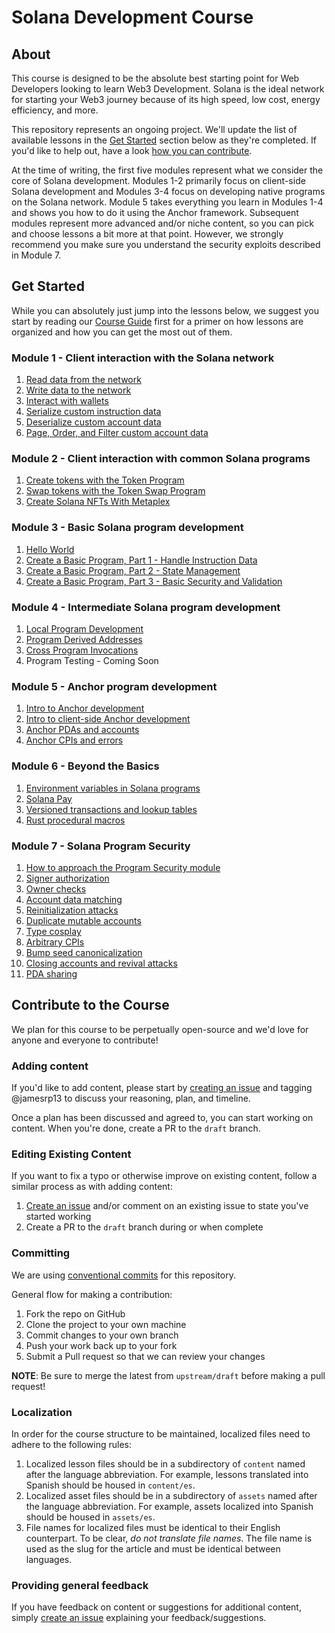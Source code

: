# Solana Development Course

## About

This course is designed to be the absolute best starting point for Web Developers looking to learn Web3 Development. Solana is the ideal network for starting your Web3 journey because of its high speed, low cost, energy efficiency, and more.

This repository represents an ongoing project. We'll update the list of available lessons in the [Get Started](#get-started) section below as they're completed. If you'd like to help out, have a look [how you can contribute](#contribute-to-the-course).

At the time of writing, the first five modules represent what we consider the core of Solana development. Modules 1-2 primarily focus on client-side Solana development and Modules 3-4 focus on developing native programs on the Solana network. Module 5 takes everything you learn in Modules 1-4 and shows you how to do it using the Anchor framework. Subsequent modules represent more advanced and/or niche content, so you can pick and choose lessons a bit more at that point. However, we strongly recommend you make sure you understand the security exploits described in Module 7.

## Get Started

While you can absolutely just jump into the lessons below, we suggest you start by reading our [Course Guide](./content/getting-started.md) first for a primer on how lessons are organized and how you can get the most out of them.

### Module 1 - Client interaction with the Solana network
   1. [Read data from the network](./content/intro-to-reading-data.md)
   2. [Write data to the network](./content/intro-to-writing-data.md)
   3. [Interact with wallets](./content/interact-with-wallets.md)
   4. [Serialize custom instruction data](./content/serialize-instruction-data.md)
   5. [Deserialize custom account data](./content/deserialize-custom-data.md)
   6. [Page, Order, and Filter custom account data](./content/paging-ordering-filtering-data.md)

### Module 2 - Client interaction with common Solana programs
   1. [Create tokens with the Token Program](./content/token-program.md)
   2. [Swap tokens with the Token Swap Program](./content/token-swap.md)
   3. [Create Solana NFTs With Metaplex](./content/nfts-with-metaplex.md)

### Module 3 - Basic Solana program development
   1. [Hello World](./content/hello-world-program.md)
   2. [Create a Basic Program, Part 1 - Handle Instruction Data](./content/deserialize-instruction-data.md)
   3. [Create a Basic Program, Part 2 - State Management](./content/program-state-management.md)
   4. [Create a Basic Program, Part 3 - Basic Security and Validation](./content/program-security.md)

### Module 4 - Intermediate Solana program development
   1. [Local Program Development](./content/local-setup.md)
   2. [Program Derived Addresses](./content/pda.md)
   3. [Cross Program Invocations](./content/cpi.md)
   4. Program Testing - Coming Soon

### Module 5 - Anchor program development
   1. [Intro to Anchor development](./content/intro-to-anchor.md)
   2. [Intro to client-side Anchor development](./content/intro-to-anchor-frontend.md)
   3. [Anchor PDAs and accounts](./content/anchor-pdas.md)
   4. [Anchor CPIs and errors](./content/anchor-cpi.md)

### Module 6 - Beyond the Basics
   1. [Environment variables in Solana programs](./content/env-variables.md)
   2. [Solana Pay](./content/solana-pay.md)
   3. [Versioned transactions and lookup tables](./content/versioned-transaction.md)
   4. [Rust procedural macros](./content/rust-macros.md)

### Module 7 - Solana Program Security
   1. [How to approach the Program Security module](./content/security-intro.md)
   2. [Signer authorization](./content/signer-auth.md)
   3. [Owner checks](./content/owner-checks.md)
   4. [Account data matching](./content/account-data-matching.md)
   5. [Reinitialization attacks](./content/reinitialization-attacks.md)
   6. [Duplicate mutable accounts](./content/duplicate-mutable-accounts.md)
   7. [Type cosplay](./content/type-cosplay.md)
   8. [Arbitrary CPIs](./content/arbitrary-cpi.md)
   9. [Bump seed canonicalization](./content/bump-seed-canonicalization.md)
   10. [Closing accounts and revival attacks](./content/closing-accounts.md)
   11. [PDA sharing](./content/pda-sharing.md)

## Contribute to the Course

We plan for this course to be perpetually open-source and we'd love for anyone and everyone to contribute!

### Adding content

If you'd like to add content, please start by [creating an issue](https://github.com/Unboxed-Software/solana-course/issues/new) and tagging @jamesrp13 to discuss your reasoning, plan, and timeline.

Once a plan has been discussed and agreed to, you can start working on content. When you're done, create a PR to the `draft` branch.

### Editing Existing Content

If you want to fix a typo or otherwise improve on existing content, follow a similar process as with adding content:

1. [Create an issue](https://github.com/Unboxed-Software/solana-course/issues/new) and/or comment on an existing issue to state you've started working
2. Create a PR to the `draft` branch during or when complete

### Committing

We are using [conventional commits](https://www.conventionalcommits.org/en/v1.0.0/) for this repository.

General flow for making a contribution:

1. Fork the repo on GitHub
2. Clone the project to your own machine
3. Commit changes to your own branch
4. Push your work back up to your fork
5. Submit a Pull request so that we can review your changes

**NOTE**: Be sure to merge the latest from `upstream/draft` before making a pull request!

### Localization

In order for the course structure to be maintained, localized files need to adhere to the following rules:

1. Localized lesson files should be in a subdirectory of `content` named after the language abbreviation. For example, lessons translated into Spanish should be housed in `content/es`.
2. Localized asset files should be in a subdirectory of `assets` named after the language abbreviation. For example, assets localized into Spanish should be housed in `assets/es`.
3. File names for localized files must be identical to their English counterpart. To be clear, *do not translate file names*. The file name is used as the slug for the article and must be identical between languages.

### Providing general feedback

If you have feedback on content or suggestions for additional content, simply [create an issue](https://github.com/Unboxed-Software/solana-course/issues/new) explaining your feedback/suggestions.
